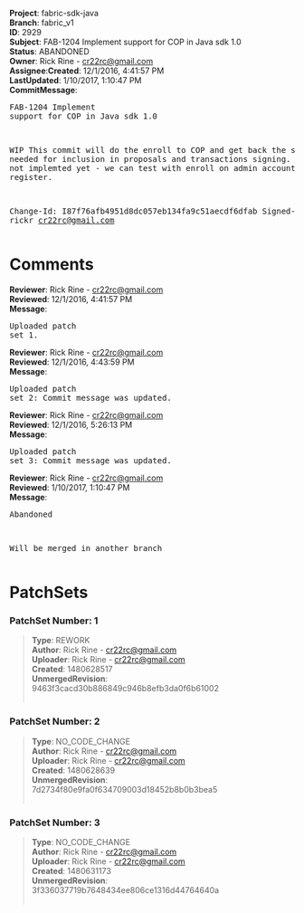 <strong>Project</strong>: fabric-sdk-java</br><strong>Branch</strong>: fabric_v1<br><strong>ID</strong>: 2929<br><strong>Subject</strong>: FAB-1204 Implement support for COP in Java sdk 1.0<br><strong>Status</strong>: ABANDONED<br><strong>Owner</strong>: Rick Rine - cr22rc@gmail.com<br><strong>Assignee</strong>:<strong>Created</strong>: 12/1/2016, 4:41:57 PM<br><strong>LastUpdated</strong>: 1/10/2017, 1:10:47 PM<br><strong>CommitMessage</strong>:<br><pre>FAB-1204 Implement support for COP in Java sdk 1.0

WIP
This commit will do the enroll to COP and get back
the signed PEM needed for inclusion in proposals and
transactions signing. Register is not implemted yet - we can test
with enroll on admin accounts w/o register.

Change-Id: I87f76afb4951d8dc057eb134fa9c51aecdf6dfab
Signed-off-by: rickr <cr22rc@gmail.com>
</pre><h1>Comments</h1><strong>Reviewer</strong>: Rick Rine - cr22rc@gmail.com<br><strong>Reviewed</strong>: 12/1/2016, 4:41:57 PM<br><strong>Message</strong>: <pre>Uploaded patch set 1.</pre><strong>Reviewer</strong>: Rick Rine - cr22rc@gmail.com<br><strong>Reviewed</strong>: 12/1/2016, 4:43:59 PM<br><strong>Message</strong>: <pre>Uploaded patch set 2: Commit message was updated.</pre><strong>Reviewer</strong>: Rick Rine - cr22rc@gmail.com<br><strong>Reviewed</strong>: 12/1/2016, 5:26:13 PM<br><strong>Message</strong>: <pre>Uploaded patch set 3: Commit message was updated.</pre><strong>Reviewer</strong>: Rick Rine - cr22rc@gmail.com<br><strong>Reviewed</strong>: 1/10/2017, 1:10:47 PM<br><strong>Message</strong>: <pre>Abandoned

Will be merged in another branch</pre><h1>PatchSets</h1><h3>PatchSet Number: 1</h3><blockquote><strong>Type</strong>: REWORK<br><strong>Author</strong>: Rick Rine - cr22rc@gmail.com<br><strong>Uploader</strong>: Rick Rine - cr22rc@gmail.com<br><strong>Created</strong>: 1480628517<br><strong>UnmergedRevision</strong>: 9463f3cacd30b886849c946b8efb3da0f6b61002<br><br></blockquote><h3>PatchSet Number: 2</h3><blockquote><strong>Type</strong>: NO_CODE_CHANGE<br><strong>Author</strong>: Rick Rine - cr22rc@gmail.com<br><strong>Uploader</strong>: Rick Rine - cr22rc@gmail.com<br><strong>Created</strong>: 1480628639<br><strong>UnmergedRevision</strong>: 7d2734f80e9fa0f634709003d18452b8b0b3bea5<br><br></blockquote><h3>PatchSet Number: 3</h3><blockquote><strong>Type</strong>: NO_CODE_CHANGE<br><strong>Author</strong>: Rick Rine - cr22rc@gmail.com<br><strong>Uploader</strong>: Rick Rine - cr22rc@gmail.com<br><strong>Created</strong>: 1480631173<br><strong>UnmergedRevision</strong>: 3f336037719b7648434ee806ce1316d44764640a<br><br></blockquote>